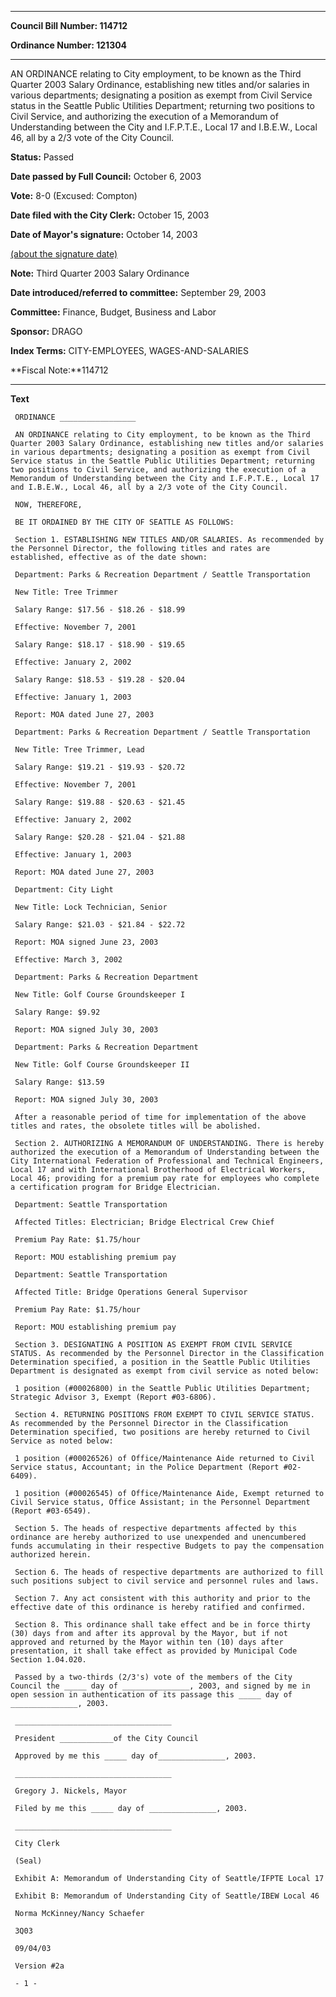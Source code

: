 

********

**Council Bill Number: 114712**
   
**Ordinance Number: 121304**
********

 AN ORDINANCE relating to City employment, to be known as the Third Quarter 2003 Salary Ordinance, establishing new titles and/or salaries in various departments; designating a position as exempt from Civil Service status in the Seattle Public Utilities Department; returning two positions to Civil Service, and authorizing the execution of a Memorandum of Understanding between the City and I.F.P.T.E., Local 17 and I.B.E.W., Local 46, all by a 2/3 vote of the City Council.

**Status:** Passed
   
**Date passed by Full Council:** October 6, 2003
   
**Vote:** 8-0 (Excused: Compton)
   
**Date filed with the City Clerk:** October 15, 2003
   
**Date of Mayor's signature:** October 14, 2003
   
[(about the signature date)](/~public/approvaldate.htm)
   
   
**Note:** Third Quarter 2003 Salary Ordinance

   
**Date introduced/referred to committee:** September 29, 2003
   
**Committee:** Finance, Budget, Business and Labor
   
**Sponsor:** DRAGO
   
   
**Index Terms:** CITY-EMPLOYEES, WAGES-AND-SALARIES

**Fiscal Note:**114712

********

**Text**
   
```
 ORDINANCE _________________

 AN ORDINANCE relating to City employment, to be known as the Third Quarter 2003 Salary Ordinance, establishing new titles and/or salaries in various departments; designating a position as exempt from Civil Service status in the Seattle Public Utilities Department; returning two positions to Civil Service, and authorizing the execution of a Memorandum of Understanding between the City and I.F.P.T.E., Local 17 and I.B.E.W., Local 46, all by a 2/3 vote of the City Council.

 NOW, THEREFORE,

 BE IT ORDAINED BY THE CITY OF SEATTLE AS FOLLOWS:

 Section 1. ESTABLISHING NEW TITLES AND/OR SALARIES. As recommended by the Personnel Director, the following titles and rates are established, effective as of the date shown:

 Department: Parks & Recreation Department / Seattle Transportation

 New Title: Tree Trimmer

 Salary Range: $17.56 - $18.26 - $18.99

 Effective: November 7, 2001

 Salary Range: $18.17 - $18.90 - $19.65

 Effective: January 2, 2002

 Salary Range: $18.53 - $19.28 - $20.04

 Effective: January 1, 2003

 Report: MOA dated June 27, 2003

 Department: Parks & Recreation Department / Seattle Transportation

 New Title: Tree Trimmer, Lead

 Salary Range: $19.21 - $19.93 - $20.72

 Effective: November 7, 2001

 Salary Range: $19.88 - $20.63 - $21.45

 Effective: January 2, 2002

 Salary Range: $20.28 - $21.04 - $21.88

 Effective: January 1, 2003

 Report: MOA dated June 27, 2003

 Department: City Light

 New Title: Lock Technician, Senior

 Salary Range: $21.03 - $21.84 - $22.72

 Report: MOA signed June 23, 2003

 Effective: March 3, 2002

 Department: Parks & Recreation Department

 New Title: Golf Course Groundskeeper I

 Salary Range: $9.92

 Report: MOA signed July 30, 2003

 Department: Parks & Recreation Department

 New Title: Golf Course Groundskeeper II

 Salary Range: $13.59

 Report: MOA signed July 30, 2003

 After a reasonable period of time for implementation of the above titles and rates, the obsolete titles will be abolished.

 Section 2. AUTHORIZING A MEMORANDUM OF UNDERSTANDING. There is hereby authorized the execution of a Memorandum of Understanding between the City International Federation of Professional and Technical Engineers, Local 17 and with International Brotherhood of Electrical Workers, Local 46; providing for a premium pay rate for employees who complete a certification program for Bridge Electrician.

 Department: Seattle Transportation

 Affected Titles: Electrician; Bridge Electrical Crew Chief

 Premium Pay Rate: $1.75/hour

 Report: MOU establishing premium pay

 Department: Seattle Transportation

 Affected Title: Bridge Operations General Supervisor

 Premium Pay Rate: $1.75/hour

 Report: MOU establishing premium pay

 Section 3. DESIGNATING A POSITION AS EXEMPT FROM CIVIL SERVICE STATUS. As recommended by the Personnel Director in the Classification Determination specified, a position in the Seattle Public Utilities Department is designated as exempt from civil service as noted below:

 1 position (#00026800) in the Seattle Public Utilities Department; Strategic Advisor 3, Exempt (Report #03-6806).

 Section 4. RETURNING POSITIONS FROM EXEMPT TO CIVIL SERVICE STATUS. As recommended by the Personnel Director in the Classification Determination specified, two positions are hereby returned to Civil Service as noted below:

 1 position (#00026526) of Office/Maintenance Aide returned to Civil Service status, Accountant; in the Police Department (Report #02- 6409).

 1 position (#00026545) of Office/Maintenance Aide, Exempt returned to Civil Service status, Office Assistant; in the Personnel Department (Report #03-6549).

 Section 5. The heads of respective departments affected by this ordinance are hereby authorized to use unexpended and unencumbered funds accumulating in their respective Budgets to pay the compensation authorized herein.

 Section 6. The heads of respective departments are authorized to fill such positions subject to civil service and personnel rules and laws.

 Section 7. Any act consistent with this authority and prior to the effective date of this ordinance is hereby ratified and confirmed.

 Section 8. This ordinance shall take effect and be in force thirty (30) days from and after its approval by the Mayor, but if not approved and returned by the Mayor within ten (10) days after presentation, it shall take effect as provided by Municipal Code Section 1.04.020.

 Passed by a two-thirds (2/3's) vote of the members of the City Council the _____ day of _______________, 2003, and signed by me in open session in authentication of its passage this _____ day of _______________, 2003.

 ___________________________________

 President ____________of the City Council

 Approved by me this _____ day of_______________, 2003.

 ___________________________________

 Gregory J. Nickels, Mayor

 Filed by me this _____ day of _______________, 2003.

 ___________________________________

 City Clerk

 (Seal)

 Exhibit A: Memorandum of Understanding City of Seattle/IFPTE Local 17

 Exhibit B: Memorandum of Understanding City of Seattle/IBEW Local 46

 Norma McKinney/Nancy Schaefer

 3Q03

 09/04/03

 Version #2a

 - 1 -

```
